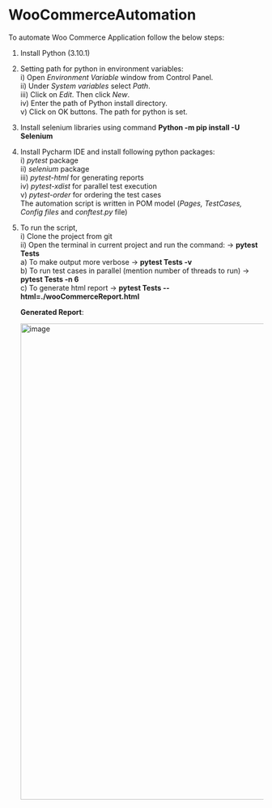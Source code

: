 # WooCommerceAutomation
To automate Woo Commerce Application follow the below steps:
1. Install Python (3.10.1) 
2. Setting path for python in environment variables:            
    i)  Open _Environment Variable_ window from Control Panel.     
    ii) Under _System variables_ select _Path_.         
    iii) Click on _Edit_. Then click _New_.         
    iv) Enter the path of Python install directory.         
    v) Click on OK buttons. The path for python is set.         
3. Install selenium libraries using command **Python -m pip install -U Selenium**
4. Install Pycharm IDE and install following python packages:           
    i)   _pytest_ package               
    ii)  _selenium_ package             
    iii) _pytest-html_ for generating reports           
    iv) _pytest-xdist_ for parallel test execution               
    v)  _pytest-order_ for ordering the test cases                          
    The automation script is written in POM model (_Pages, TestCases, Config files_ and _conftest.py_ file)
5. To run the script,                           
   i) Clone the project from git                
   ii) Open the terminal in current project and run the command: -> **pytest Tests**                                       
      a) To make output more verbose -> **pytest Tests -v**                     
      b) To run test cases in parallel (mention number of threads to run) -> **pytest Tests -n 6**                      
      c) To generate html report -> **pytest Tests --html=./wooCommerceReport.html**                          
     
     
     **Generated Report**:
     
     <img width="941" alt="image" src="https://github.com/anu-baby97/WooCommerceAutomation/assets/69788070/7c51a556-5a82-4f69-a238-f362732f9f37">
